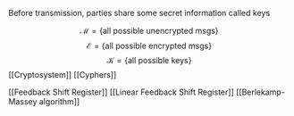 Before transmission, parties share some secret information called keys

$$
\mathcal{M}=\{ \text{all possible unencrypted msgs} \}
$$
$$
\mathcal{E}=\{ \text{all possible encrypted msgs} \}
$$
$$
\mathcal{K}=\{ \text{all possible keys} \}
$$
[[Cryptosystem]]
[[Cyphers]]

[[Feedback Shift Register]]
[[Linear Feedback Shift Register]]
[[Berlekamp-Massey algorithm]]
